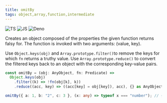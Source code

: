 ```yaml
---
title: omitBy
tags: object,array,function,intermediate
---
```


![TS](https://img.shields.io/badge/supports-typescript-blue.svg?style=flat-square)
![JS](https://img.shields.io/badge/supports-javascript-yellow.svg?style=flat-square)
![Deno](https://img.shields.io/badge/supports-deno-green.svg?style=flat-square)

Creates an object composed of the properties the given function returns falsy for. The function is invoked with two arguments: (value, key).

Use `Object.keys(obj)` and `Array.prototype.filter()`to remove the keys for which `fn` returns a truthy value.
Use `Array.prototype.reduce()` to convert the filtered keys back to an object with the corresponding key-value pairs.

```ts title="typescript"
const omitBy = (obj: AnyObject, fn: Predicate) =>
  Object.keys(obj)
    .filter((k) => !fn(obj[k], k))
    .reduce((acc, key) => ((acc[key] = obj[key]), acc), {} as AnyObject);
```

```ts title="typescript"
omitBy({ a: 1, b: "2", c: 3 }, (x: any) => typeof x === "number"); // { b: '2' }
```
